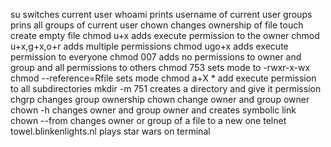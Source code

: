 su switches current user
whoami prints username of current user
groups prins all groups of current user
chown changes ownership of file
touch create empty file
chmod u+x adds execute permission to the owner
chmod u+x,g+x,o+r adds multiple permissions
chmod ugo+x adds execute permission to everyone
chmod 007 adds no permissions to owner and group and all permissions to others
chmod 753 sets mode to -rwxr-x-wx
chmod --reference=Rfile  sets mode
chmod a+X * add execute permission to all subdirectories
mkdir -m 751 creates a directory and give it permission
chgrp changes group ownership
chown change owner and group owner 
chown -h changes owner and group owner and creates symbolic link
chown --from changes owner or group  of a file to a new one
telnet towel.blinkenlights.nl plays star wars on terminal 
